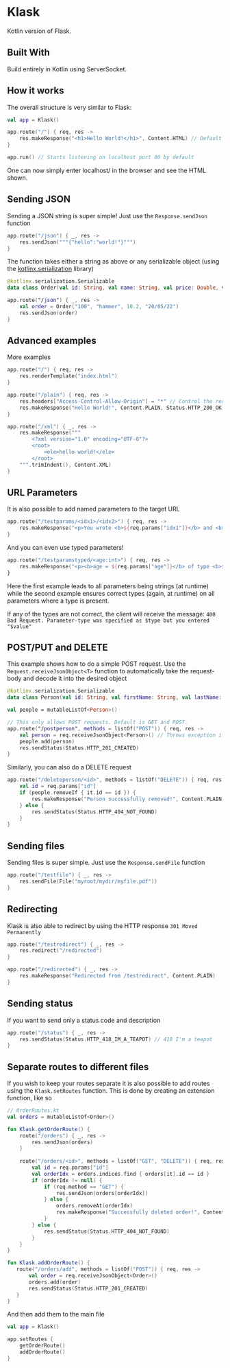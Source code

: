 # Klask

Kotlin version of Flask.

## Built With

Build entirely in Kotlin using ServerSocket.

## How it works

The overall structure is very similar to Flask:
```kotlin
val app = Klask()

app.route("/") { req, res ->
    res.makeResponse("<h1>Hello World!</h1>", Content.HTML) // Default response code is 200
}

app.run() // Starts listening on localhost port 80 by default
```
One can now simply enter localhost/ in the browser and see the HTML shown.

## Sending JSON
Sending a JSON string is super simple! Just use the `Response.sendJson` function
```kotlin
app.route("/json") { _, res ->
    res.sendJson("""{"hello":"world!"}""")
}
```
The function takes either a string as above or any serializable object (using the [kotlinx.serialization](https://github.com/Kotlin/kotlinx.serialization) library)
```kotlin
@kotlinx.serialization.Serializable
data class Order(val id: String, val name: String, val price: Double, val date: String)

app.route("/json") { _, res ->
    val order = Order("100", "hammer", 10.2, "20/05/22")
    res.sendJson(order)
}
```

## Advanced examples

More examples
```kotlin
app.route("/") { req, res ->
    res.renderTemplate("index.html")
}

app.route("/plain") { req, res ->
    res.headers["Access-Control-Allow-Origin"] = "*" // Control the response headers
    res.makeResponse("Hello World!", Content.PLAIN, Status.HTTP_200_OK) // Explicitly defining the response code
}

app.route("/xml") { _, res ->
    res.makeResponse("""
        <?xml version="1.0" encoding="UTF-8"?>
        <root>
            <ele>hello world!</ele>
        </root>
    """.trimIndent(), Content.XML)
}
```

## URL Parameters
It is also possible to add named parameters to the target URL
```kotlin
app.route("/testparams/<idx1>/<idx2>") { req, res ->
    res.makeResponse("<p>You wrote <b>${req.params["idx1"]}</b> and <b>${req.params["idx2"]}</b> as parameters!</p>", Content.HTML)
}
```
And you can even use typed parameters!
```kotlin
app.route("/testparamstyped/<age:int>") { req, res ->
    res.makeResponse("<p><b>age = ${req.params["age"]}</b> of type <b>${req.params["age"]!!::class.simpleName}</b></p>", Content.HTML)
}
```
Here the first example leads to all parameters being strings (at runtime) while the second example ensures correct types (again, at runtime) on all parameters where a type is present.

If any of the types are not correct, the client will receive the message: `400 Bad Request. Parameter-type was specified as $type but you entered "$value"`

## POST/PUT and DELETE
This example shows how to do a simple POST request. Use the `Request.receiveJsonObject<T>` function to automatically take the request-body and decode it into the desired object
```kotlin
@kotlinx.serialization.Serializable
data class Person(val id: String, val firstName: String, val lastName: String, val age: Int)

val people = mutableListOf<Person>()

// This only allows POST requests. Default is GET and POST.
app.route("/postperson", methods = listOf("POST")) { req, res ->
    val person = req.receiveJsonObject<Person>() // Throws exception if req.method is not POST/PUT or if req.contentType is not JSON
    people.add(person)
    res.sendStatus(Status.HTTP_201_CREATED)
}
```
Similarly, you can also do a DELETE request
```kotlin
app.route("/deleteperson/<id>", methods = listOf("DELETE")) { req, res ->
    val id = req.params["id"]
    if (people.removeIf { it.id == id }) {
        res.makeResponse("Person successfully removed!", Content.PLAIN, Status.HTTP_202_ACCEPTED)
    } else {
        res.sendStatus(Status.HTTP_404_NOT_FOUND)
    }
}
```

## Sending files
Sending files is super simple. Just use the `Response.sendFile` function
```kotlin
app.route("/testfile") { _, res ->
    res.sendFile(File("myroot/mydir/myfile.pdf"))
}
```

## Redirecting
Klask is also able to redirect by using the HTTP response `301 Moved Permanently`
```kotlin
app.route("/testredirect") { _, res ->
    res.redirect("/redirected")
}

app.route("/redirected") { _, res ->
    res.makeResponse("Redirected from /testredirect", Content.PLAIN)
}
```

## Sending status
If you want to send only a status code and description
```kotlin
app.route("/status") { _, res ->
    res.sendStatus(Status.HTTP_418_IM_A_TEAPOT) // 418 I'm a teapot
}
```

## Separate routes to different files
If you wish to keep your routes separate it is also possible to add routes using the `Klask.setRoutes` function. This is done by creating an extension function, like so
```kotlin
// OrderRoutes.kt
val orders = mutableListOf<Order>()

fun Klask.getOrderRoute() {
    route("/orders") { _, res ->
        res.sendJson(orders)
    }
    
    route("/orders/<id>", methods = listOf("GET", "DELETE")) { req, res ->
        val id = req.params["id"]
        val orderIdx = orders.indices.find { orders[it].id == id }
        if (orderIdx != null) {
            if (req.method == "GET") {
                res.sendJson(orders[orderIdx])
            } else {
                orders.removeAt(orderIdx)
                res.makeResponse("Successfully deleted order!", Content.PLAIN, Status.HTTP_202_ACCEPTED)
            }
        } else {
            res.sendStatus(Status.HTTP_404_NOT_FOUND)
        }
    }
}

fun Klask.addOrderRoute() {
   route("/orders/add", methods = listOf("POST")) { req, res ->
       val order = req.receiveJsonObject<Order>()
       orders.add(order)
       res.sendStatus(Status.HTTP_201_CREATED)
   }
}
```
And then add them to the main file
```kotlin
val app = Klask()

app.setRoutes {
    getOrderRoute()
    addOrderRoute()
}
```
